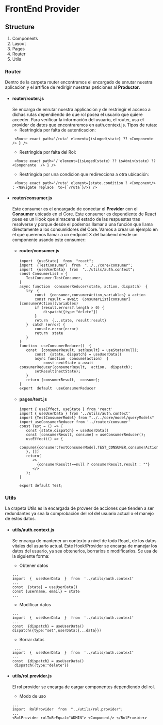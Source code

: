 #  FrontEnd Provider

  
##  Structure
1. Components
2. Layout
3. Pages
4. Router
5. Utils

### Router
Dentro de la carpeta router encontramos el encargado de enrutar nuestra aplicacion y el artifice de redirigir nuestras peticiones al **Productor**.

 - #### router/router.js
	Se encarga de enrutar nuestra applicación y de restringir el acceso a dichas rutas dependiendo de que rol posea el usuario que quiere acceder.
	Para verificar la información del usuario, el router, usa el  provider de datos que encontraremos en auth.context.js.
	Tipos de rutas:
	- Restringida por falta de autenticacion: 
	``` console
	 <Route exact path='/ruta' element={isLoged(state) ?? <Componente  /> } />
	```
	- Restringida por falta del Rol:
	``` console
	 <Route exact path='/'element={isLoged(state) ?? isAdmin(state) ?? <Componente  /> } />
	```
	- Restringida por una condicion que redirecciona a otra ubicación:	
	``` console
	 <Route exact path='/ruta' element={state.condition ? <Component/> : <Navigate replace  to={`/ruta`}/>} />
	```
 - #### router/consumer.js
	 Este consumer es el encargado de conectar el **Provider** con el **Consumer** ubicado en el Core.
	 Este consumer es dependiente de React pues es un Hook que almacena el estado de las respuestas tras resolverse y porque desde el podemos llamar a una función que llama directamente a los consumidores del Core.
	 Vamos a crear un ejemplo en el que queremos llamar a un endpoint X del backend desde un componente usando este consumer:
	 - #### router/consumer.js
		 ``` console
		 import  {useState}  from  "react";
		import  {TestConsumer}  from  "../../core/consumer";
		import  {useUserData}  from  "../utils/auth.context";
		const ConsumerList = {
			TestConsumer:TestConsumer,
		}
		async function  consumerReducer(state, action, dispatch)  {
			try  {
				const  {consumer,consumerAction,variables} = action
				const result = await  ConsumerList[consumer][consumerAction](variables)
				if (result.errors?.length > 0) {
					dispatch({type:"delete"})
				}
				return  {...state, result:result}
			}  catch (error) {
				console.error(error)
				return  state
			}
		}
		function  useConsumerReducer()  {
			const  [consumerResult, setResult] = useState(null);
				const  {state, dispatch} = useUserData()
				async function  consume(action)  {
					const nextState = await  consumerReducer(consumerResult,  action,  dispatch);
				setResult(nextState);
			}
			return [consumerResult,  consume];
		}
		export  default  useConsumerReducer
		```
	 - #### pages/test.js
		```console
		import { useEffect, useState } from 'react'
		import { useUserData } from '../utils/auth.context'
		import {TestConsumerModel} from "../../core/model/queryModels"
		import useConsumerReducer from '../router/consumer'
		const Test = () => {
		   const {state,dispatch} = useUserData()
		   const [consumerResult, consume] = useConsumerReducer();
		   useEffect(() => {
			     consume({consumer:TestConsumerModel.TEST_CONSUMER,consumerAction:TESTConsumerModel.HELLO_WORLD,variables:state.userName});
		   }, [])
		   return(
		      <>
		        {consumerResult!==null ? consumerResult.result : ""}
		      </>
		   );
		}

		export default Test;
		```
	 
 ### Utils
 La crapeta Utils es la encargada de proveer de acciones que tienden a ser redundantes ya sea la comprobación del rol del usuario actual o el manejo de estos datos. 
 - #### utils/auth.context.js
	 Se encarga de mantener un contexto a nivel de todo React, de los datos vitales del usuario actual.
	 Este Hook/Provider se encarga de manejar los datos del usuario, ya sea obtenerlos, borrarlos o modificarlos.
	 Se usa de la siguiente forma:
	 - Obtener datos
	 ```cosole
	 ...
	 import  {  useUserData  }  from  '../utils/auth.context'
	 ...
	 const  {state} = useUserData()
	 const {username, email} = state
	 ...
	 ```
	 - Modificar datos
	 ```cosole
	 ...
	 import  {  useUserData  }  from  '../utils/auth.context'
	 ...
	 const  {dispatch} = useUserData()
	 dispatch({type:"set",userData:{...data}})
	 ```
	 - Borrar datos
	 ```cosole
	  ...
	 import  {  useUserData  }  from  '../utils/auth.context'
	 ...
	 const  {dispatch} = useUserData()
	  dispatch({type:"delete"})
	 ```
 
 - #### utils/rol.provider.js
	 El rol provider se encarga de cargar componentes dependiendo del rol.
	 - Modo de uso
	  ```cosole
	  ...
	 import  RolProvider  from  "../utils/rol.provider";
	 ...
	 <RolProvider rolToBeEqual="ADMIN"> <Component/> </RolProvider>
	 ```